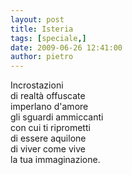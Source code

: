 ```yaml
---
layout: post
title: Isteria
tags: [speciale,]
date: 2009-06-26 12:41:00
author: pietro
---
```

Incrostazioni<br/>di realtà offuscate<br/>imperlano d'amore<br/>gli sguardi ammiccanti<br/>con cui ti riprometti<br/>di essere aquilone<br/>di viver come vive<br/>la tua immaginazione.
